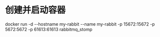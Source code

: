 
# 创建并启动容器
docker run -d --hostname my-rabbit --name my-rabbit -p 15672:15672 -p 5672:5672 -p 61613:61613 rabbitmq_stomp
